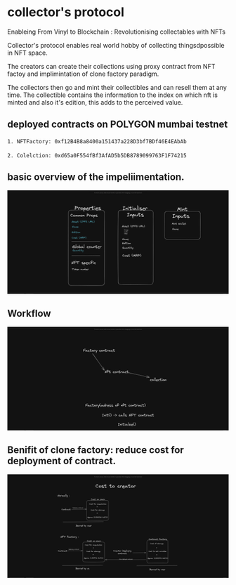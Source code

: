 # collector's protocol

Enableing
From Vinyl to Blockchain : Revolutionising collectables with NFTs

Collector's protocol enables real world hobby of collecting thingsdpossible in NFT space.

The creators can create their collections using proxy contract from NFT factoy and implimintation of clone factory paradigm.

The collectors then go and mint their collectibles and can resell them at any time. The collectible contains the information to the index on which nft is minted and also it's edition, this adds to the perceived value.

## deployed contracts on POLYGON mumbai testnet

    1. NFTFactory: 0xf12B4B8a8400a151437a228D3bf7BDf46E4EAbAb

    2. Colelction: 0xd65a0F554fBf3AfAD5b5DB8789099763F1F74215

## basic overview of the impeliimentation.

![](./Screenshot%20from%202023-04-23%2010-20-45.png)

## Workflow

![](./Screenshot%20from%202023-04-23%2010-23-49.png)

## Benifit of clone factory: reduce cost for deployment of contract.

![](./Screenshot%20from%202023-04-23%2010-28-12.png)
